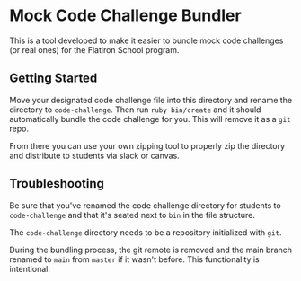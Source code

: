 # Mock Code Challenge Bundler

This is a tool developed to make it easier to bundle mock code challenges (or real ones) for the Flatiron School program.

## Getting Started

Move your designated code challenge file into this directory and rename the directory to `code-challenge`. Then run `ruby bin/create` and it should automatically bundle the code challenge for you. This will remove it as a `git` repo.

From there you can use your own zipping tool to properly zip the directory and distribute to students via slack or canvas.

## Troubleshooting

Be sure that you've renamed the code challenge directory for students to `code-challenge` and that it's seated next to `bin` in the file structure.

The `code-challenge` directory needs to be a repository initialized with `git`.

During the bundling process, the git remote is removed and the main branch renamed to `main` from `master` if it wasn't before. This functionality is intentional.
